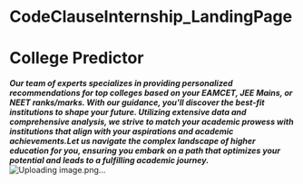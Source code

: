 # CodeClauseInternship_LandingPage
# College Predictor
_**Our team of experts specializes in providing personalized recommendations for top colleges based on your EAMCET, JEE Mains, or NEET ranks/marks. With our guidance, you'll discover the best-fit institutions to shape your future. Utilizing extensive data and comprehensive analysis, we strive to match your academic prowess with institutions that align with your aspirations and academic achievements.Let us navigate the complex landscape of higher education for you, ensuring you embark on a path that optimizes your potential and leads to a fulfilling academic journey.**_
![Uploading image.png…]()
